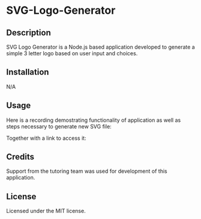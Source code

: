 # SVG-Logo-Generator

## Description

SVG Logo Generator is a Node.js based application developed to generate a simple 3 letter logo based on user input and choices.

## Installation

N/A

## Usage

Here is a recording demostrating functionality of application as well as steps necessary to generate new SVG file: 

Together with a link to access it:

## Credits
Support from the tutoring team was used for development of this application.
## License

Licensed under the MIT license.
